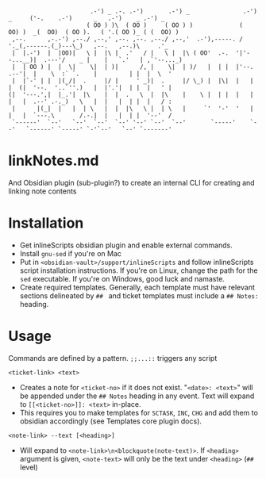 
```
                       .-') _ .-. .-')       .-') _               .-') _     ('-.    .-')      _   .-')    _ .-') _   
                      ( OO ) )\  ( OO )     ( OO ) )             (  OO) )  _(  OO)  ( OO ).   ( '.( OO )_ ( (  OO) )  
 ,--.      ,-.-') ,--./ ,--,' ,--. ,--. ,--./ ,--,'  .-'),-----. /     '._(,------.(_)---\_)   ,--.   ,--.)\     .'_  
 |  |.-')  |  |OO)|   \ |  |\ |  .'   / |   \ |  |\ ( OO'  .-.  '|'--...__)|  .---'/    _ |    |   `.'   | ,`'--..._) 
 |  | OO ) |  |  \|    \|  | )|      /, |    \|  | )/   |  | |  |'--.  .--'|  |    \  :` `.    |         | |  |  \  ' 
 |  |`-' | |  |(_/|  .     |/ |     ' _)|  .     |/ \_) |  |\|  |   |  |  (|  '--.  '..`''.)   |  |'.'|  | |  |   ' | 
(|  '---.',|  |_.'|  |\    |  |  .   \  |  |\    |    \ |  | |  |   |  |   |  .--' .-._)   \   |  |   |  | |  |   / : 
 |      |(_|  |   |  | \   |  |  |\   \ |  | \   |     `'  '-'  '   |  |   |  `---.\       /.-.|  |   |  | |  '--'  / 
 `------'  `--'   `--'  `--'  `--' '--' `--'  `--'       `-----'    `--'   `------' `-----' `-'`--'   `--' `-------'  
 ```

# linkNotes.md
And Obsidian plugin (sub-plugin?) to create an internal CLI for creating and linking note contents

# Installation
- Get inlineScripts obsidian plugin and enable external commands.
- Install `gnu-sed` if you're on Mac
- Put in `<obsidian-vault>/support/inlineScripts` and follow inlineScripts script installation instructions. If you're on Linux, change the path for the `sed` executable. If you're on Windows, good luck and namaste.
- Create required templates. Generally, each template must have relevant sections delineated by `## ` and ticket templates must include a `## Notes:` heading.

# Usage
Commands are defined by a pattern. `;;...::` triggers any script

`<ticket-link> <text>`
- Creates a note for `<ticket-no>` if it does not exist. "`<date>: <text>`" will be appended under the `## Notes` heading in any event. Text will expand to `[[<ticket-no>]]: <text>` in-place.
- This requires you to make templates for `SCTASK`, `INC`, `CHG` and add them to obsidian accordingly (see Templates core plugin docs).

`<note-link> --text [<heading>]`
- Will expand to `<note-link>\n<blockquote(note-text)>`. If `<heading>` argument is given, `<note-text>` will only be the text under `<heading>` (`##` level)
